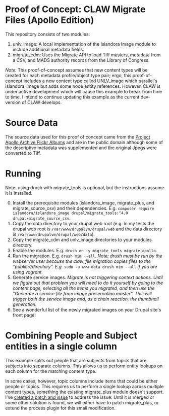 # Proof of Concept: CLAW Migrate Files (Apollo Edition)

This repository consists of two modules:

1. unlv_image: A local implementation of the Islandora Image module to include additional metadata fields.
2. migrate_cdm: Uses the Migrate API to load Tiff masters, metadata from a CSV, and MADS authority records from the Library of Congress.

*Note:* This proof-of-concept assumes that new content types will be created for each metadata profile/object type pair; ergo, this proof-of-concept includes a new content type called UNLV_image which parallel's islandora_image but adds some node entity references. However, CLAW is under active development which will cause this example to break from time to time. I intend to continue updating this example as the current dev-version of CLAW develops.

# Source Data

The source data used for this proof of concept came from the [Project Apollo Archive Flickr Albums](https://www.flickr.com/photos/projectapolloarchive/albums) and are in the public domain although some of the descriptive metadata was supplemented and the original Jpegs were converted to Tiff.

# Running

Note: using drush with migrate_tools is optional, but the instructions assume it is installed.

0. Install the prerequisite modules (islandora_image, migrate_plus, and migrate_source_csv) and their dependencies. E.g. `composer require islandora/islandora_image drupal/migrate_tools:^4.0 drupal/migrate_source_csv`.
0. Copy the data directory to your drupal web root (e.g. in my tests the drupal web root is `/var/www/drupalvm/drupal/web` and the data directory is `/var/www/drupalvm/drupal/web/data`).
0. Copy the migrate_cdm and unlv_image directories to your modules directory.
0. Enable the modules. E.g. `drush en -y migrate_tools migrate_apollo`.
0. Run the migration. E.g. `drush mim --all`. *Note: drush must be run by the webserver user because the claw_file migration copies files to the "public://directory". E.g.* `sudo -u www-data drush mim --all` *if you are using vagrant.*
0. Generate service images. *Migrate is not triggering context actions. Until we figure out that problem you will need to do it yourself by going to the content page, selecting all the items you migrated, and then use the "Generate a service file from image preservation master". This will trigger both the service image and, as a chain reaction, the thumbnail generation.*
0. See a wonderful list of the newly migrated images on your Drupal site's front page!

# Combining People and Subject entities in a single column

This example splits out people that are subjects from topics that are subjects
into separate columns. This allows us to perform entity lookups on each column
for the matching content type.

In some cases, however, topic columns include items that could be either people or topics.
This requires us to perform a single lookup across multiple content types,
something the existing migrate_plus module doesn't support. I've
[created a patch and issue](https://www.drupal.org/project/migrate_plus/issues/2960251) to address the issue.
Until it is merged or some other solution is found, we will either have to
patch migrate_plus, or extend the process plugin for this small modification.
